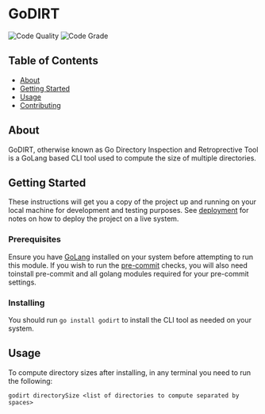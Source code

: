 # GoDIRT

![Code Quality](https://www.code-inspector.com/project/21923/score/svg)
![Code Grade](https://www.code-inspector.com/project/21923/status/svg)
## Table of Contents
+ [About](#about)
+ [Getting Started](#getting_started)
+ [Usage](#usage)
+ [Contributing](../CONTRIBUTING.md)

## About <a name = "about"></a>
GoDIRT, otherwise known as Go Directory Inspection and Retroprective Tool is a GoLang based CLI tool used to compute the size of multiple directories.

## Getting Started <a name = "getting_started"></a>
These instructions will get you a copy of the project up and running on your local machine for development and testing purposes. See [deployment](#deployment) for notes on how to deploy the project on a live system.

### Prerequisites

Ensure you have [GoLang](https://golang.org/) installed on your system before attempting to run this module. If you wish to run the [pre-commit](https://pre-commit.com/) checks, you will also need toinstall pre-commit and all golang modules required for your pre-commit settings.

### Installing

You should run ```go install godirt``` to install the CLI tool as needed on your system.

## Usage <a name = "usage"></a>

To compute directory sizes after installing, in any terminal you need to run the following:

```godirt directorySize <list of directories to compute separated by spaces>```